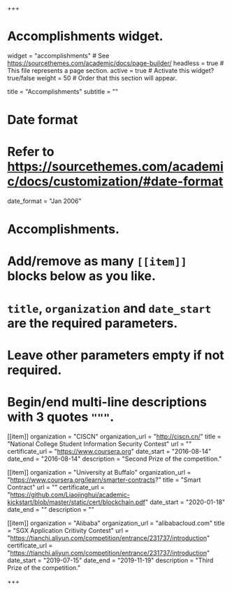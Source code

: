 +++
# Accomplishments widget.
widget = "accomplishments"  # See https://sourcethemes.com/academic/docs/page-builder/
headless = true  # This file represents a page section.
active = true  # Activate this widget? true/false
weight = 50  # Order that this section will appear.

title = "Accomplish&shy;ments"
subtitle = ""

# Date format
#   Refer to https://sourcethemes.com/academic/docs/customization/#date-format
date_format = "Jan 2006"

# Accomplishments.
#   Add/remove as many `[[item]]` blocks below as you like.
#   `title`, `organization` and `date_start` are the required parameters.
#   Leave other parameters empty if not required.
#   Begin/end multi-line descriptions with 3 quotes `"""`.

[[item]]
  organization = "CISCN"
  organization_url = "http://ciscn.cn/"
  title = "National College Student Information Security Contest"
  url = ""
  certificate_url = "https://www.coursera.org"
  date_start = "2016-08-14"
  date_end = "2016-08-14"
  description = "Second Prize of the competition."

[[item]]
  organization = "University at Buffalo"
  organization_url = "https://www.coursera.org/learn/smarter-contracts?"
  title = "Smart Contract"
  url = ""
  certificate_url = "https://github.com/Liaojinghui/academic-kickstart/blob/master/static/cert/blockchain.pdf"
  date_start = "2020-01-18"
  date_end = ""
  description = ""


[[item]]
  organization = "Alibaba"
  organization_url = "alibabacloud.com"
  title = "SGX Application Critivity Contest"
  url = "https://tianchi.aliyun.com/competition/entrance/231737/introduction"
  certificate_url = "https://tianchi.aliyun.com/competition/entrance/231737/introduction"
  date_start = "2019-07-15"
  date_end = "2019-11-19"
  description = "Third Prize of the competition."

+++
